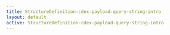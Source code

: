 ```yaml
---
title: StructureDefinition-cdex-payload-query-string-intro
layout: default
active: StructureDefinition-cdex-payload-query-string-intro
---
```


